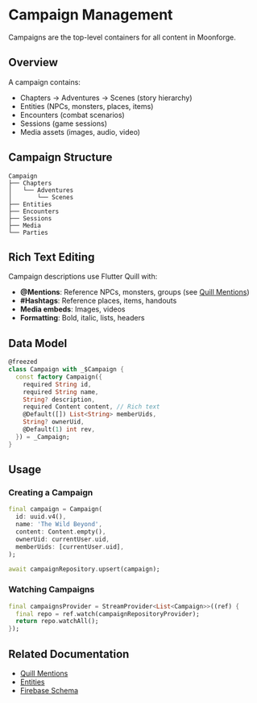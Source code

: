# Campaign Management

Campaigns are the top-level containers for all content in Moonforge.

## Overview

A campaign contains:
- Chapters → Adventures → Scenes (story hierarchy)
- Entities (NPCs, monsters, places, items)
- Encounters (combat scenarios)
- Sessions (game sessions)
- Media assets (images, audio, video)

## Campaign Structure

```
Campaign
├── Chapters
│   └── Adventures
│       └── Scenes
├── Entities
├── Encounters
├── Sessions
├── Media
└── Parties
```

## Rich Text Editing

Campaign descriptions use Flutter Quill with:
- **@Mentions**: Reference NPCs, monsters, groups (see [Quill Mentions](quill-mentions.md))
- **#Hashtags**: Reference places, items, handouts
- **Media embeds**: Images, videos
- **Formatting**: Bold, italic, lists, headers

## Data Model

```dart
@freezed
class Campaign with _$Campaign {
  const factory Campaign({
    required String id,
    required String name,
    String? description,
    required Content content, // Rich text
    @Default([]) List<String> memberUids,
    String? ownerUid,
    @Default(1) int rev,
  }) = _Campaign;
}
```

## Usage

### Creating a Campaign

```dart
final campaign = Campaign(
  id: uuid.v4(),
  name: 'The Wild Beyond',
  content: Content.empty(),
  ownerUid: currentUser.uid,
  memberUids: [currentUser.uid],
);

await campaignRepository.upsert(campaign);
```

### Watching Campaigns

```dart
final campaignsProvider = StreamProvider<List<Campaign>>((ref) {
  final repo = ref.watch(campaignRepositoryProvider);
  return repo.watchAll();
});
```

## Related Documentation

- [Quill Mentions](quill-mentions.md)
- [Entities](entities.md)
- [Firebase Schema](../reference/firebase-schema.md)
